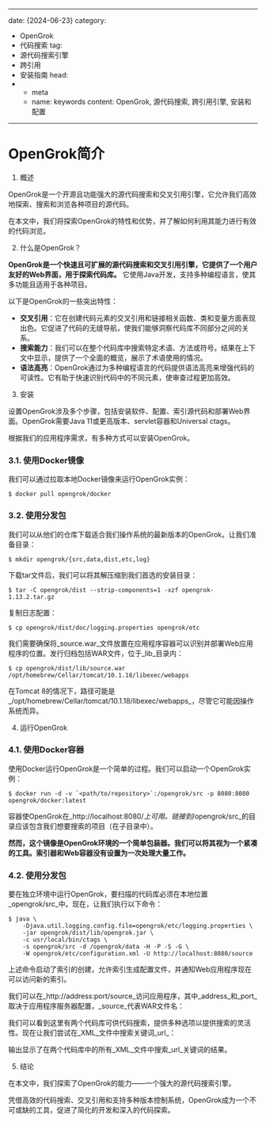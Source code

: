 ---
date: {2024-06-23}
category:
  - OpenGrok
  - 代码搜索
tag:
  - 源代码搜索引擎
  - 跨引用
  - 安装指南
head:
  - - meta
    - name: keywords
      content: OpenGrok, 源代码搜索, 跨引用引擎, 安装和配置
------
# OpenGrok简介

1. 概述

OpenGrok是一个开源且功能强大的源代码搜索和交叉引用引擎，它允许我们高效地探索、搜索和浏览各种项目的源代码。

在本文中，我们将探索OpenGrok的特性和优势，并了解如何利用其能力进行有效的代码浏览。

2. 什么是OpenGrok？

**OpenGrok是一个快速且可扩展的源代码搜索和交叉引用引擎，它提供了一个用户友好的Web界面，用于探索代码库。** 它使用Java开发，支持多种编程语言，使其多功能且适用于各种项目。

以下是OpenGrok的一些突出特性：

- **交叉引用**：它在创建代码元素的交叉引用和链接相关函数、类和变量方面表现出色。它促进了代码的无缝导航，使我们能够洞察代码库不同部分之间的关系。
- **搜索能力**：我们可以在整个代码库中搜索特定术语、方法或符号。结果在上下文中显示，提供了一个全面的概览，展示了术语使用的情况。
- **语法高亮**：OpenGrok通过为多种编程语言的代码提供语法高亮来增强代码的可读性。它有助于快速识别代码中的不同元素，使审查过程更加高效。

3. 安装

设置OpenGrok涉及多个步骤，包括安装软件、配置、索引源代码和部署Web界面。OpenGrok需要Java 11或更高版本、servlet容器和Universal ctags。

根据我们的应用程序需求，有多种方式可以安装OpenGrok。

### 3.1. 使用Docker镜像

我们可以通过拉取本地Docker镜像来运行OpenGrok实例：

```
$ docker pull opengrok/docker
```

### 3.2. 使用分发包

我们可以从他们的仓库下载适合我们操作系统的最新版本的OpenGrok。让我们准备目录：

```
$ mkdir opengrok/{src,data,dist,etc,log}
```

下载tar文件后，我们可以将其解压缩到我们首选的安装目录：

```
$ tar -C opengrok/dist --strip-components=1 -xzf opengrok-1.13.2.tar.gz
```

复制日志配置：

```
$ cp opengrok/dist/doc/logging.properties opengrok/etc
```

我们需要确保将_source.war_文件放置在应用程序容器可以识别并部署Web应用程序的位置。发行归档包括WAR文件，位于_lib_目录内：

```
$ cp opengrok/dist/lib/source.war /opt/homebrew/Cellar/tomcat/10.1.18/libexec/webapps
```

在Tomcat 8的情况下，路径可能是_/opt/homebrew/Cellar/tomcat/10.1.18/libexec/webapps_，尽管它可能因操作系统而异。

4. 运行OpenGrok

### 4.1. 使用Docker容器

使用Docker运行OpenGrok是一个简单的过程。我们可以启动一个OpenGrok实例：

```
$ docker run -d -v `<path/to/repository>`:/opengrok/src -p 8080:8080 opengrok/docker:latest
```

容器使OpenGrok在_http://localhost:8080/_上可用。链接到_/opengrok/src_的目录应该包含我们想要搜索的项目（在子目录中）。

**然而，这个镜像是OpenGrok环境的一个简单包装器。我们可以将其视为一个紧凑的工具。索引器和Web容器没有设置为一次处理大量工作。**

### 4.2. 使用分发包

要在独立环境中运行OpenGrok，要扫描的代码库必须在本地位置_opengrok/src_中。现在，让我们执行以下命令：

```
$ java \
    -Djava.util.logging.config.file=opengrok/etc/logging.properties \
    -jar opengrok/dist/lib/opengrok.jar \
    -c usr/local/bin/ctags \
    -s opengrok/src -d /opengrok/data -H -P -S -G \
    -W opengrok/etc/configuration.xml -U http://localhost:8080/source
```

上述命令启动了索引的创建，允许索引生成配置文件，并通知Web应用程序现在可以访问新的索引。

我们可以在_http://address:port/source_访问应用程序，其中_address_和_port_取决于应用程序服务器配置，_source_代表WAR文件名：

我们可以看到这里有两个代码库可供代码搜索，提供多种选项以提供搜索的灵活性。现在让我们尝试在_XML_文件中搜索关键词_url_：

输出显示了在两个代码库中的所有_XML_文件中搜索_url_关键词的结果。

5. 结论

在本文中，我们探索了OpenGrok的能力——一个强大的源代码搜索引擎。

凭借高效的代码搜索、交叉引用和支持多种版本控制系统，OpenGrok成为一个不可或缺的工具，促进了简化的开发和深入的代码探索。